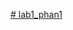 [﻿# lab1_phan1
](https://github.com/tuansro002/lab1_phan1/assets/83362420/40194b7b-cdef-4fa4-b6ae-59a9e0520f25)
